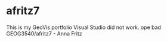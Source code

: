# afritz7
This is my GeoVis portfolio
Visual Studio did not work. ope
bad
GEOG3540/afritz7 - Anna Fritz
